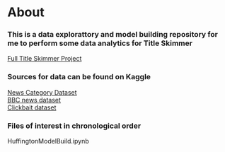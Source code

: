 # About
### This is a data explorattory and model building repository for me to perform some data analytics for Title Skimmer  
[Full Title Skimmer Project](https://github.com/michael0419/TitleSkimmer)

### Sources for data can be found on Kaggle
[News Category Dataset](https://www.kaggle.com/rmisra/news-category-dataset)  
[BBC news dataset](https://www.kaggle.com/hgultekin/bbcnewsarchive)  
[Clickbait dataset](https://www.kaggle.com/amananandrai/clickbait-dataset)

### Files of interest in chronological order
HuffingtonModelBuild.ipynb

